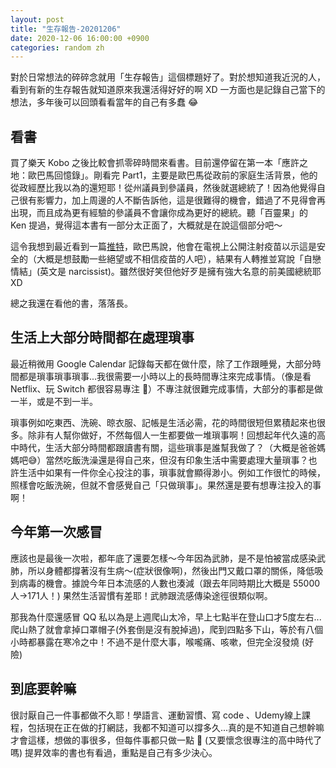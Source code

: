 ```yaml
---
layout: post
title: "生存報告-20201206"
date: 2020-12-06 16:00:00 +0900
categories: random zh
---
```


對於日常想法的碎碎念就用「生存報告」這個標題好了。對於想知道我近況的人，看到有新的生存報告就知道原來我還活得好好的啊 XD 一方面也是記錄自己當下的想法，多年後可以回頭看看當年的自己有多蠢 😂

## 看書

買了樂天 Kobo 之後比較會抓零碎時間來看書。目前還停留在第一本「應許之地：歐巴馬回憶錄」。剛看完 Part1，主要是歐巴馬從政前的家庭生活背景，他的從政經歷比我以為的還短耶！從州議員到參議員，然後就選總統了！因為他覺得自己很有影響力，加上周邊的人不斷告訴他，這是很難得的機會，錯過了不見得會再出現，而且成為更有經驗的參議員不會讓你成為更好的總統。聽「百靈果」的 Ken 提過，覺得這本書有一部分太正面了，大概就是在說這個部分吧～

這令我想到最近看到一篇[推特](https://twitter.com/catturd2/status/1334469144427814912?s=20)，歐巴馬說，他會在電視上公開注射疫苗以示這是安全的（大概是想鼓勵一些絕望或不相信疫苗的人吧），結果有人轉推並寫說「自戀情結」(英文是 narcissist)。雖然很好笑但他好歹是擁有強大名意的前美國總統耶 XD

總之我還在看他的書，落落長。

## 生活上大部分時間都在處理瑣事

最近稍微用 Google Calendar 記錄每天都在做什麼，除了工作跟睡覺，大部分時間都是瑣事瑣事瑣事...我很需要一小時以上的長時間專注來完成事情。（像是看 Netflix、玩 Switch 都很容易專注 🤭）不專注就很難完成事情，大部分的事都是做一半，或是不到一半。

瑣事例如吃東西、洗碗、晾衣服、記帳是生活必需，花的時間很短但累積起來也很多。除非有人幫你做好，不然每個人一生都要做一堆瑣事啊！回想起年代久遠的高中時代，生活大部分時間都跟讀書有關，這些瑣事是誰幫我做了？（大概是爸爸媽媽吧😅）當然吃飯洗澡還是得自己來，但沒有印象生活中需要處理大量瑣事？也許生活中如果有一件你全心投注的事，瑣事就會顯得渺小。例如工作很忙的時候，照樣會吃飯洗碗，但就不會感覺自己「只做瑣事」。果然還是要有想專注投入的事啊！

## 今年第一次感冒

應該也是最後一次啦，都年底了還要怎樣～今年因為武肺，是不是怕被當成感染武肺，所以身體都撐著沒有生病～(症狀很像啊)，然後出門又戴口罩的關係，降低吸到病毒的機會。據說今年日本流感的人數也湊減（跟去年同時期比大概是 55000人→171人！) 果然生活習慣有差耶！武肺跟流感傳染途徑很類似啊。

那我為什麼還感冒 QQ 私以為是上週爬山太冷，早上七點半在登山口才5度左右...爬山熱了就會拿掉口罩帽子(外套倒是沒有脫掉過)，爬到四點多下山，等於有八個小時都暴露在寒冷之中！不過不是什麼大事，喉嚨痛、咳嗽，但完全沒發燒 (好險)

## 到底要幹嘛

很討厭自己一件事都做不久耶！學語言、運動習慣、寫 code 、Udemy線上課程，包括現在正在做的打網誌，我都不知道可以撐多久...真的是不知道自己想幹嘛才會這樣，想做的事很多，但每件事都只做一點 🥲 (又要懷念很專注的高中時代了嗎) 提昇效率的書也有看過，重點是自己有多少決心。